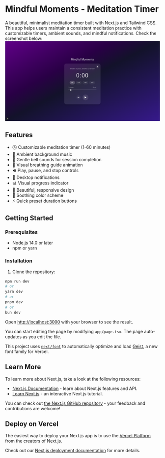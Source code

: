 # Mindful Moments - Meditation Timer

A beautiful, minimalist meditation timer built with Next.js and Tailwind CSS. This app helps users maintain a consistent meditation practice with customizable timers, ambient sounds, and mindful notifications.
Check the screenshot below:
![Mindful Moments Screenshot](public/app-screenshot.png)

## Features

- 🕒 Customizable meditation timer (1-60 minutes)
- 🎵 Ambient background music
- 🔔 Gentle bell sounds for session completion
- 💨 Visual breathing guide animation
- ⏯️ Play, pause, and stop controls
- 📱 Desktop notifications
- 📊 Visual progress indicator
- 🎨 Beautiful, responsive design
- 🌙 Soothing color scheme
- ⚡ Quick preset duration buttons

## Getting Started

### Prerequisites

- Node.js 14.0 or later
- npm or yarn

### Installation

1. Clone the repository:

```bash
npm run dev
# or
yarn dev
# or
pnpm dev
# or
bun dev
```

Open [http://localhost:3000](http://localhost:3000) with your browser to see the result.

You can start editing the page by modifying `app/page.tsx`. The page auto-updates as you edit the file.

This project uses [`next/font`](https://nextjs.org/docs/app/building-your-application/optimizing/fonts) to automatically optimize and load [Geist](https://vercel.com/font), a new font family for Vercel.

## Learn More

To learn more about Next.js, take a look at the following resources:

- [Next.js Documentation](https://nextjs.org/docs) - learn about Next.js features and API.
- [Learn Next.js](https://nextjs.org/learn) - an interactive Next.js tutorial.

You can check out [the Next.js GitHub repository](https://github.com/vercel/next.js) - your feedback and contributions are welcome!

## Deploy on Vercel

The easiest way to deploy your Next.js app is to use the [Vercel Platform](https://vercel.com/new?utm_medium=default-template&filter=next.js&utm_source=create-next-app&utm_campaign=create-next-app-readme) from the creators of Next.js.

Check out our [Next.js deployment documentation](https://nextjs.org/docs/app/building-your-application/deploying) for more details.
